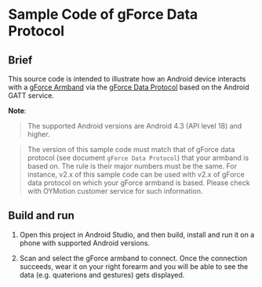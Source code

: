 # Sample Code of gForce Data Protocol

## Brief
This source code is intended to illustrate how an Android device interacts 
with a [gForce Armband][gForceArmBand] via the 
[gForce Data Protocol][gForceDataProtocol] based on the Android GATT service.


**Note**:
> The supported Android versions are Android 4.3 (API level 18) and higher.

> The version of this sample code must match that of gForce data protocol
>  (see document `gForce Data Protocol`) that your armband is based on.
> The rule is their major numbers must be the same. For instance, v2.x of 
> this sample code can be used with v2.x of gForce data protocol on which
> your gForce armband is based. Please check with OYMotion customer service
> for such information.

## Build and run
1. Open this project in Android Studio, and then build, install and run it
   on a phone with supported Android versions.

2. Scan and select the gForce armband to connect. Once the connection 
   succeeds, wear it on your right forearm and you will be able to see 
   the data (e.g. quaterions and gestures) gets displayed.

[gForceArmBand]: https://oymotion.github.io/doc/gForce100UserGuide/
[gForceDataProtocol]: https://oymotion.github.io/doc/gForceDataProtocol/
